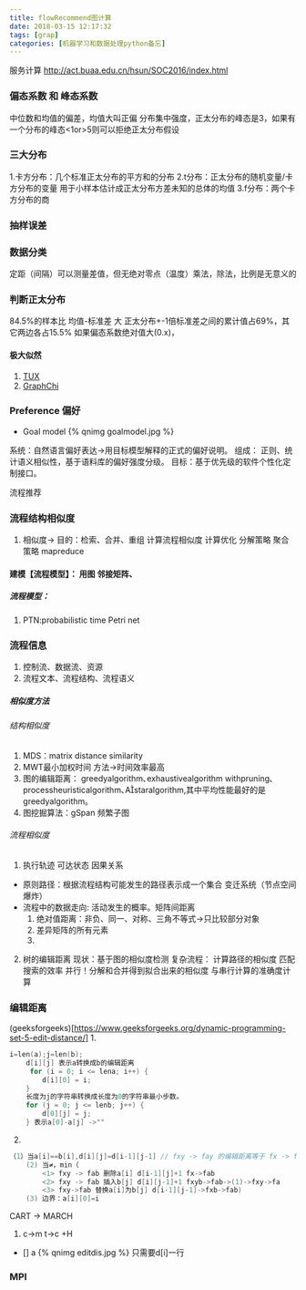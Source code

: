 ```yaml
---
title: flowRecommend图计算
date: 2018-03-15 12:17:32
tags: [grap]
categories: [机器学习和数据处理python备忘]
---
```

服务计算
http://act.buaa.edu.cn/hsun/SOC2016/index.html


### 偏态系数 和 峰态系数
中位数和均值的偏差，均值大叫正偏
分布集中强度，正太分布的峰态是3，如果有一个分布的峰态<1or>5则可以拒绝正太分布假设

### 三大分布
1.卡方分布：几个标准正太分布的平方和的分布
2.t分布：正太分布的随机变量/卡方分布的变量 用于小样本估计成正太分布方差未知的总体的均值
3.f分布：两个卡方分布的商

### 抽样误差

### 数据分类
定距（间隔）可以测量差值，但无绝对零点（温度）乘法，除法，比例是无意义的

### 判断正太分布
84.5%的样本比 均值-标准差 大
正太分布+-1倍标准差之间的累计值占69%，其它两边各占15.5%
如果偏态系数绝对值大(0.x)，

#### 极大似然


1. [TUX](https://www.msra.cn/zh-cn/news/features/tux2-20170410) 
2. [GraphChi](http://blog.sina.com.cn/s/blog_6de3aa8a0102wotb.html)

### Preference 偏好
- Goal model
{% qnimg goalmodel.jpg %}

系统：自然语言偏好表达->用目标模型解释的正式的偏好说明。
组成： 正则、统计语义相似性，基于语料库的偏好强度分级。
目标：基于优先级的软件个性化定制接口。

流程推荐

### 流程结构相似度
1. 相似度-> 目的：检索、合并、重组
计算流程相似度 计算优化
分解策略 聚合策略 mapreduce 

#### 建模【流程模型】： 用图 邻接矩阵、
##### 流程模型： 
1. PTN:probabilistic time Petri net

### 流程信息
1. 控制流、数据流、资源
2. 流程文本、流程结构、流程语义

##### 相似度方法
###### 结构相似度
1. MDS：matrix distance similarity
2. MWT最小加权时间 方法->时间效率最高
1. 图的编辑距离： greedyalgorithm､exhaustivealgorithm withpruning､processheuristicalgorithm､Astaralgorithm,其中平均性能最好的是 greedyalgorithm｡
3. 图挖掘算法：gSpan 频繁子图

###### 流程相似度
1. 执行轨迹 可达状态 因果关系
- 原则路径：根据流程结构可能发生的路径表示成一个集合 变迁系统（节点空间爆炸）
- 流程中的数据走向: 活动发生的概率。矩阵间距离
	1. 绝对值距离：非负、同一、对称、三角不等式->只比较部分对象
	2. 差异矩阵的所有元素
	3. 

2. 树的编辑距离
现状：基于图的相似度检测
复杂流程：
计算路径的相似度 匹配搜索的效率
并行！分解和合并得到拟合出来的相似度 
与串行计算的准确度计算

### 编辑距离
(geeksforgeeks)[https://www.geeksforgeeks.org/dynamic-programming-set-5-edit-distance/]
1. 
```c
i=len(a);j=len(b);
	d[i][j] 表示a转换成b的编辑距离
	 for (i = 0; i <= lena; i++) {
        d[i][0] = i;
    }
    长度为j的字符串转换成长度为0的字符串最小步数。
	for (j = 0; j <= lenb; j++) {
        d[0][j] = j;
    } 表示a[0]-a[j] ->"" 
```
2. 
```c
（1）当a[i]==b[i],d[i][j]=d[i-1][j-1] // fxy -> fay 的编辑距离等于 fx -> fa 
	(2) 当≠，min（
		<1> fxy -> fab 删除a[i] d[i-1][j]+1 fx->fab
		<2> fxy -> fab 插入b[j] d[i][j-1]+1 fxyb->fab->(1)->fxy->fa
		<3> fxy->fab 替换a[i]为b[j] d[i-1][j-1]->fxb->fab)
	(3) 边界：a[i][0]=i
```
CART -> MARCH
1. c->m t->c +H
- [] a
{% qnimg editdis.jpg %}
只需要d[i]一行


### MPI
